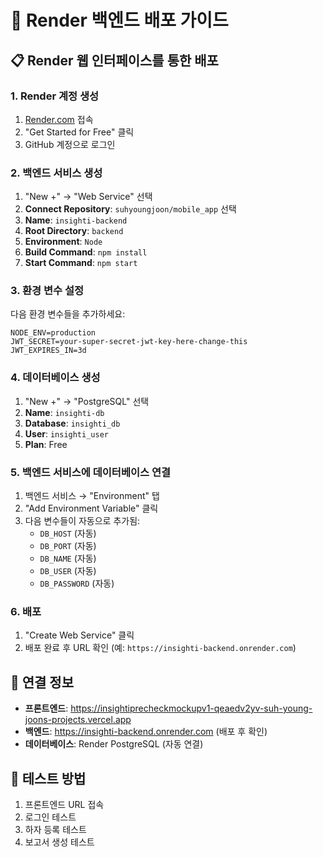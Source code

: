 # 🚀 Render 백엔드 배포 가이드

## 📋 Render 웹 인터페이스를 통한 배포

### 1. Render 계정 생성
1. [Render.com](https://render.com) 접속
2. "Get Started for Free" 클릭
3. GitHub 계정으로 로그인

### 2. 백엔드 서비스 생성
1. "New +" → "Web Service" 선택
2. **Connect Repository**: `suhyoungjoon/mobile_app` 선택
3. **Name**: `insighti-backend`
4. **Root Directory**: `backend`
5. **Environment**: `Node`
6. **Build Command**: `npm install`
7. **Start Command**: `npm start`

### 3. 환경 변수 설정
다음 환경 변수들을 추가하세요:

```
NODE_ENV=production
JWT_SECRET=your-super-secret-jwt-key-here-change-this
JWT_EXPIRES_IN=3d
```

### 4. 데이터베이스 생성
1. "New +" → "PostgreSQL" 선택
2. **Name**: `insighti-db`
3. **Database**: `insighti_db`
4. **User**: `insighti_user`
5. **Plan**: Free

### 5. 백엔드 서비스에 데이터베이스 연결
1. 백엔드 서비스 → "Environment" 탭
2. "Add Environment Variable" 클릭
3. 다음 변수들이 자동으로 추가됨:
   - `DB_HOST` (자동)
   - `DB_PORT` (자동)
   - `DB_NAME` (자동)
   - `DB_USER` (자동)
   - `DB_PASSWORD` (자동)

### 6. 배포
1. "Create Web Service" 클릭
2. 배포 완료 후 URL 확인 (예: `https://insighti-backend.onrender.com`)

## 🔗 연결 정보
- **프론트엔드**: https://insightiprecheckmockupv1-qeaedv2yv-suh-young-joons-projects.vercel.app
- **백엔드**: https://insighti-backend.onrender.com (배포 후 확인)
- **데이터베이스**: Render PostgreSQL (자동 연결)

## 📱 테스트 방법
1. 프론트엔드 URL 접속
2. 로그인 테스트
3. 하자 등록 테스트
4. 보고서 생성 테스트
